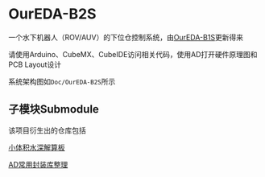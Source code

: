 # OurEDA-B2S

一个水下机器人（ROV/AUV）的下位仓控制系统，由[OurEDA-B1S](https://github.com/zyn810039594/OurEDA-B1S)更新得来

请使用Arduino、CubeMX、CubeIDE访问相关代码，使用AD打开硬件原理图和PCB Layout设计

系统架构图如`Doc/OurEDA-B2S`所示

## 子模块Submodule

该项目衍生出的仓库包括

[小体积水深解算板](https://github.com/redlightASl/ROV_SensorBoard)

[AD常用封装库整理](https://github.com/redlightASl/Lib-ADP)



